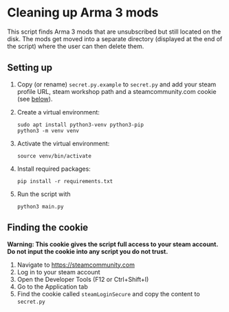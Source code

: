 # Cleaning up Arma 3 mods

This script finds Arma 3 mods that are unsubscribed but still located on
the disk. The mods get moved into a separate directory (displayed at the end
of the script) where the user can then delete them.

## Setting up

1. Copy (or rename) `secret.py.example` to `secret.py` and add your steam
   profile URL, steam workshop path and a steamcommunity.com cookie (see
   [below](#finding-the-cookie)).

2. Create a virtual environment:

   ```shell
   sudo apt install python3-venv python3-pip
   python3 -m venv venv
   ```

3. Activate the virtual environment:

   ```shell
   source venv/bin/activate
   ```

4. Install required packages:

   ```shell
   pip install -r requirements.txt
   ```

5. Run the script with

   ```shell
   python3 main.py
   ```

## Finding the cookie

**Warning: This cookie gives the script full access to your steam account. Do
not input the cookie into any script you do not trust.**

1. Navigate to <https://steamcommunity.com>
2. Log in to your steam account
3. Open the Developer Tools (F12 or Ctrl+Shift+I)
4. Go to the Application tab
5. Find the cookie called `steamLoginSecure` and copy the content to
   `secret.py`
